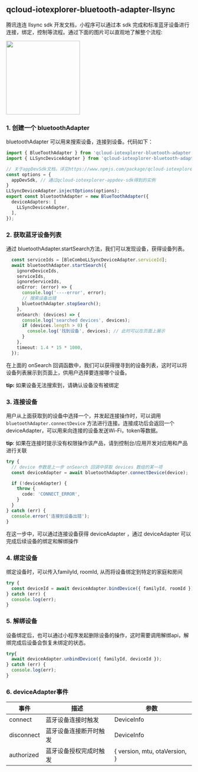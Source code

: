 ## qcloud-iotexplorer-bluetooth-adapter-llsync

腾讯连连 llsync sdk 开发文档，小程序可以通过本 sdk 完成和标准蓝牙设备进行连接，绑定，控制等流程。通过下面的图片可以直观地了解整个流程:

<img src=https://iot-public-1256872341.cos.ap-guangzhou.myqcloud.com/shuaisguo/1629101191691.gif style="width: 200px">

### 1. 创建一个 bluetoothAdapter

bluetoothAdapter 可以用来搜索设备，连接到设备。代码如下：

```ts
import { BlueToothAdapter } from 'qcloud-iotexplorer-bluetooth-adapter';
import { LLSyncDeviceAdapter } from 'qcloud-iotexplorer-bluetooth-adapter-llsync';

// 关于appDevSdk文档，详见https://www.npmjs.com/package/qcloud-iotexplorer-appdev-sdk
const options = {
  appDevSdk, // 通过qcloud-iotexplorer-appdev-sdk得到的实例
}
LLSyncDeviceAdapter.injectOptions(options);
export const bluetoothAdapter = new BlueToothAdapter({
  deviceAdapters: [
    LLSyncDeviceAdapter,
  ],
});
```

### 2. 获取蓝牙设备列表

通过 bluetoothAdapter.startSearch方法，我们可以发现设备，获得设备列表。

```ts
  const serviceIds = [BleComboLLSyncDeviceAdapter.serviceId];
  await bluetoothAdapter.startSearch({
    ignoreDeviceIds,
    serviceIds,
    ignoreServiceIds,
    onError: (error) => {
      console.log('----error', error);
      // 搜索设备出错
      bluetoothAdapter.stopSearch();
    },
    onSearch: (devices) => {
      console.log('searched devices', devices);
      if (devices.length > 0) {
        console.log('找到设备', devices); // 此时可以在页面上展示
      }
    },
    timeout: 1.4 * 15 * 1000,
  });
```
在上面的 onSearch 回调函数中，我们可以获得搜寻到的设备列表，这时可以将设备列表展示到页面上，供用户选择要连接哪个设备。

**tip:** 如果设备无法搜索到，请确认设备没有被绑定

### 3. 连接设备

用户从上面获取到的设备中选择一个，并发起连接操作时，可以调用 `bluetoothAdapter.connectDevice` 方法进行连接。连接成功后会返回一个 deviceAdapter，可以用来向连接的设备发送Wi-Fi，token等数据。

**tip**: 如果在连接时提示没有权限操作该产品，请到控制台/应用开发对应用和产品进行关联

```ts
try {
  // device 参数是上一步 onSearch 回调中获取 devices 数组的某一项
  const deviceAdapter = await bluetoothAdapter.connectDevice(device);

  if (!deviceAdapter) {
    throw {
      code: 'CONNECT_ERROR',
    }
  }
} catch (err) {
  console.error('连接到设备出错');
}
```
在这一步中，可以通过连接设备获得 deviceAdapter ，通过 deviceAdapter 可以完成后续设备的绑定和解绑操作
### 4. 绑定设备

绑定设备时，可以传入familyId, roomId, 从而将设备绑定到特定的家庭和房间

```ts
try {
  const deviceId = await deviceAdapter.bindDevice({ familyId, roomId });
} catch (err) {
  console.log(err);
}
```

### 5. 解绑设备

设备绑定后，也可以通过小程序发起删除设备的操作，这时需要调用解绑api，解绑完成后设备会恢复未绑定的状态。

```ts
try{
  await deviceAdapter.unbindDevice({ familyId, deviceId });
} catch (err) {
  console.log(err);
}
```
### 6. deviceAdapter事件

|事件|描述|参数|
|---|---|---|
connect |  蓝牙设备连接时触发 |DeviceInfo
disconnect|蓝牙设备连接断开时触发|DeviceInfo|
authorized|蓝牙设备授权完成时触发|{ version, mtu, otaVersion, }|




